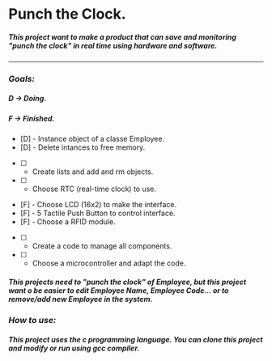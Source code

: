 # Punch the Clock.
##### This project want to make a product that can save and monitoring "punch the clock" in real time using hardware and software.

-----------------

### *Goals:*

##### _D -> Doing._
##### _F -> Finished._

* [D] - Instance object of a classe Employee.
* [D] - Delete intances to free memory.
* [ ] - Create lists and add and rm objects.
* [ ] - Choose RTC (real-time clock) to use.
* [F] - Choose LCD (16x2) to make the interface.
* [F] - 5 Tactile Push Button to control interface.
* [F] - Choose a RFID module.
* [ ] - Create a code to manage all components.
* [ ] - Choose a microcontroller and adapt the code.

##### This projects need to "punch the clock" of Employee, but this project want o be easier to edit Employee Name, Employee Code... or to remove/add new Employee in the system.

### *How to use:*

##### This project uses the c programming language. You can clone this project and modify or run using gcc compiler.
